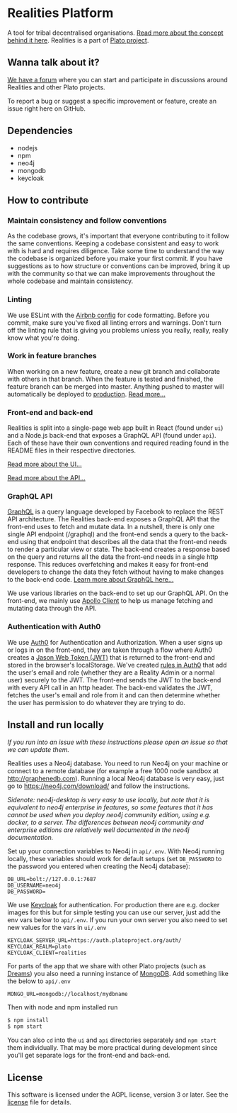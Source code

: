 # Realities Platform

A tool for tribal decentralised organisations. [Read more about the concept behind it here](https://edgeryders.eu/t/realities-project-white-paper/9064). Realities is a part of [Plato project](https://www.platoproject.org/eng).

## Wanna talk about it?

[We have a forum](https://forum.blivande.com/c/plato/22) where you can start and participate in discussions around Realities and other Plato projects.

To report a bug or suggest a specific improvement or feature, create an issue right here on GitHub.

## Dependencies

  * nodejs
  * npm
  * neo4j
  * mongodb
  * keycloak
  
## How to contribute

### Maintain consistency and follow conventions

As the codebase grows, it's important that everyone contributing to it follow the same conventions. Keeping a codebase consistent and easy to work with is hard and requires diligence. Take some time to understand the way the codebase is organized before you make your first commit. If you have suggestions as to how structure or conventions can be improved, bring it up with the community so that we can make improvements throughout the whole codebase and maintain consistency. 

### Linting

We use ESLint with the [Airbnb config](https://github.com/airbnb/javascript) for code formatting. Before you commit, make sure you've fixed all linting errors and warnings. Don't turn off the linting rule that is giving you problems unless you really, really, really know what you're doing. 

### Work in feature branches

When working on a new feature, create a new git branch and collaborate with others in that branch. When the feature is tested and finished, the feature branch can be merged into master. Anything pushed to master will automatically be deployed to [production](https://realities.platoproject.org/). [Read more...](https://www.atlassian.com/git/tutorials/comparing-workflows/feature-branch-workflow)

### Front-end and back-end

Realities is split into a single-page web app built in React (found under `ui`) and a Node.js back-end that exposes a GraphQL API (found under `api`). Each of these have their own conventions and required reading found in the README files in their respective directories.

[Read more about the UI...](./ui/README.md)

[Read more about the API...](./api/README.md)

### GraphQL API

[GraphQL](https://graphql.org/) is a query language developed by Facebook to replace the REST API architecture. The Realities back-end exposes a GraphQL API that the front-end uses to fetch and mutate data. In a nutshell, there is only one single API endpoint (/graphql) and the front-end sends a query to the back-end using that endpoint that describes all the data that the front-end needs to render a particular view or state. The back-end creates a response based on the query and returns all the data the front-end needs in a single http response. This reduces overfetching and makes it easy for front-end developers to change the data they fetch without having to make changes to the back-end code. [Learn more about GraphQL here...](https://graphql.org/learn/)

We use various libraries on the back-end to set up our GraphQL API. On the front-end, we mainly use [Apollo Client](https://www.apollographql.com/docs/react/) to help us manage fetching and mutating data through the API.

### Authentication with Auth0

We use [Auth0](https://auth0.com/) for Authentication and Authorization. When a user signs up or logs in on the front-end, they are taken through a flow where Auth0 creates a [Jason Web Token (JWT)](https://jwt.io/) that is returned to the front-end and stored in the browser's localStorage. We've created [rules in Auth0](https://auth0.com/docs/rules/current) that add the user's email and role (whether they are a Reality Admin or a normal user) securely to the JWT. The front-end sends the JWT to the back-end with every API call in an http header. The back-end validates the JWT, fetches the user's email and role from it and can then determine whether the user has permission to do whatever they are trying to do. 

## Install and run locally

*If you run into an issue with these instructions please open an issue so that we can update them.*

Realities uses a Neo4j database. You need to run Neo4j on your machine or connect to a remote database (for example a free 1000 node sandbox at http://graphenedb.com). Running a local Neo4j database is very easy, just go to https://neo4j.com/download/ and follow the instructions. 

*Sidenote: neo4j-desktop is very easy to use locally, but note that it is equivalent to neo4j enterprise in features, so some features that it has cannot be used when you deploy neo4j community edition, using e.g. docker, to a server. The differences between neo4j community and enterprise editions are relatively well documented in the neo4j documentation.*

Set up your connection variables to Neo4j in `api/.env`. With Neo4j running locally, these variables should work for default setups (set `DB_PASSWORD` to the password you entered when creating the Neo4j database):

```
DB_URL=bolt://127.0.0.1:7687
DB_USERNAME=neo4j
DB_PASSWORD=
```

We use [Keycloak](https://www.keycloak.org/) for authentication. For production there are e.g. docker images for this but for simple testing you can use our server, just add the env vars below to `api/.env`. If you run your own server you also need to set new values for the vars in `ui/.env`

```
KEYCLOAK_SERVER_URL=https://auth.platoproject.org/auth/
KEYCLOAK_REALM=plato
KEYCLOAK_CLIENT=realities
```

For parts of the app that we share with other Plato projects (such as [Dreams](https://github.com/Edgeryders-Participio/multi-dreams)) you also need a running instance of [MongoDB](https://www.mongodb.com/try/download/community). Add something like the below to `api/.env`

```
MONGO_URL=mongodb://localhost/mydbname
```

Then with node and npm installed run

```bash
$ npm install
$ npm start
```

You can also `cd` into the `ui` and `api` directories separately and `npm start` them individually. That may be more practical during development since you'll get separate logs for the front-end and back-end. 

## License

This software is licensed under the AGPL license, version 3 or later. See the [license](./LICENSE) file for details.